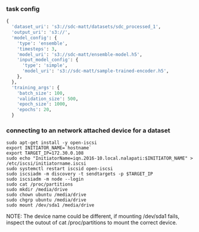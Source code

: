 ### task config
```python
{
  'dataset_uri': 's3://sdc-matt/datasets/sdc_processed_1',
  'output_uri': 's3://',
  'model_config': {
    'type': 'ensemble',
    'timesteps': 3,
    'model_uri': 's3://sdc-matt/ensemble-model.h5',
    'input_model_config': {
      'type': 'simple',
      'model_uri': 's3://sdc-matt/sample-trained-encoder.h5',
    },
  },
  'training_args': {
    'batch_size': 100,
    'validation_size': 500,
    'epoch_size': 1000,
    'epochs': 20,
  }
```

### connecting to an network attached device for a dataset
```
sudo apt-get install -y open-iscsi
export INITIATOR_NAME=`hostname`
export TARGET_IP=172.30.0.108
sudo echo "InitiatorName=iqn.2016-10.local.nalapati:$INITIATOR_NAME" > /etc/iscsi/initiatorname.iscsi
sudo systemctl restart iscsid open-iscsi
sudo iscsiadm -m discovery -t sendtargets -p $TARGET_IP
sudo iscsiadm -m node --login
sudo cat /proc/partitions
sudo mkdir /media/drive
sudo chown ubuntu /media/drive
sudo chgrp ubuntu /media/drive
sudo mount /dev/sda1 /media/drive
```
NOTE: The device name could be different, if mounting /dev/sda1 fails, inspect the outout of cat /proc/partitions to mount the correct device.

